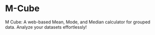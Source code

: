 # M-Cube
M Cube: A web-based Mean, Mode, and Median calculator for grouped data. Analyze your datasets effortlessly!
